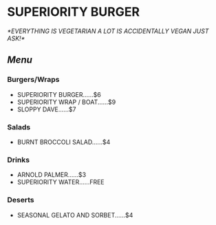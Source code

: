 <!DOCTYPE html>
<html>
  <head>
  </head>
  <body>
    <h1>SUPERIORITY BURGER</h1>
    <p><i>*EVERYTHING IS VEGETARIAN A LOT IS ACCIDENTALLY VEGAN JUST ASK!*</i></p>
    <h2><i>Menu</i></h2>
    <h3>Burgers/Wraps</h3>
    	<ul>
    		<li>SUPERIORITY BURGER......$6</li>
    		<li>SUPERIORITY WRAP / BOAT......$9</li>
    		<li>SLOPPY DAVE......$7</li>
    	</ul>
    <h3>Salads</h3>
    	<ul>
    		<li>BURNT BROCCOLI SALAD......$4</li>
    	</ul>
    <h3>Drinks</h3>
    	<ul>
    		<li>ARNOLD PALMER......$3</li>
    		<li>SUPERIORITY WATER......FREE</li>
    	</ul>
    <h3>Deserts</h3>
    	<ul>
    		<li>SEASONAL GELATO AND SORBET......$4</li>
    	</ul>
   </body>

